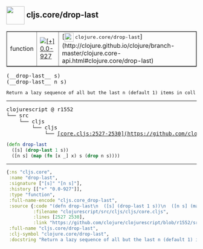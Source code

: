## <img width="48px" valign="middle" src="http://i.imgur.com/Hi20huC.png"> cljs.core/drop-last

 <table border="1">
<tr>
<td>function</td>
<td><a href="https://github.com/cljsinfo/api-refs/tree/0.0-927"><img valign="middle" alt="[+] 0.0-927" src="https://img.shields.io/badge/+-0.0--927-lightgrey.svg"></a> </td>
<td>
[<img height="24px" valign="middle" src="http://i.imgur.com/1GjPKvB.png"> <samp>clojure.core/drop-last</samp>](http://clojure.github.io/clojure/branch-master/clojure.core-api.html#clojure.core/drop-last)
</td>
</tr>
</table>

 <samp>
(__drop-last__ s)<br>
(__drop-last__ n s)<br>
</samp>

```
Return a lazy sequence of all but the last n (default 1) items in coll
```

---

 <pre>
clojurescript @ r1552
└── src
    └── cljs
        └── cljs
            └── <ins>[core.cljs:2527-2530](https://github.com/clojure/clojurescript/blob/r1552/src/cljs/cljs/core.cljs#L2527-L2530)</ins>
</pre>

```clj
(defn drop-last
  ([s] (drop-last 1 s))
  ([n s] (map (fn [x _] x) s (drop n s))))
```


---

```clj
{:ns "cljs.core",
 :name "drop-last",
 :signature ["[s]" "[n s]"],
 :history [["+" "0.0-927"]],
 :type "function",
 :full-name-encode "cljs.core_drop-last",
 :source {:code "(defn drop-last\n  ([s] (drop-last 1 s))\n  ([n s] (map (fn [x _] x) s (drop n s))))",
          :filename "clojurescript/src/cljs/cljs/core.cljs",
          :lines [2527 2530],
          :link "https://github.com/clojure/clojurescript/blob/r1552/src/cljs/cljs/core.cljs#L2527-L2530"},
 :full-name "cljs.core/drop-last",
 :clj-symbol "clojure.core/drop-last",
 :docstring "Return a lazy sequence of all but the last n (default 1) items in coll"}

```
